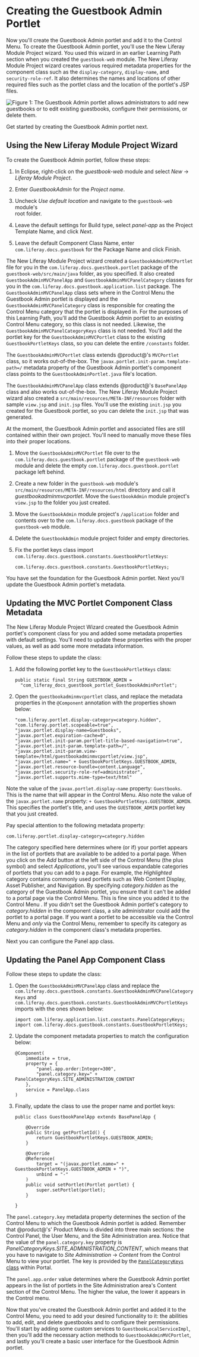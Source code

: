 # Creating the Guestbook Admin Portlet [](id=creating-the-guestbook-admin-portlet)

Now you'll create the Guestbook Admin portlet and add it to the 
Control Menu. To create the Guestbook Admin portlet, you'll use the New Liferay 
Module Project wizard. You used this wizard in an earlier Learning Path section when you created the `guestbook-web` module. The New Liferay Module Project wizard creates various required metadata properties for the component class such as the `display-category`, `display-name`, and `security-role-ref`. It also determines the names and locations of other required files such as the portlet class and the location of the portlet's JSP files. 

![Figure 1: The Guestbook Admin portlet allows administrators to add new guestbooks or to edit existing guestbooks, configure their permissions, or delete them.](../../../images/admin-app-start.png)

Get started by creating the Guestbook Admin portlet next.

## Using the New Liferay Module Project Wizard [](id=using-the-new-liferay-module-project-wizard)

To create the Guestbook Admin portlet, follow these steps:

1.  In Eclipse, right-click on the *guestbook-web* module and select *New*
    &rarr; *Liferay Module Project*.
   
2.  Enter *GuestbookAdmin* for the *Project name*.

3.  Uncheck *Use default location* and navigate to the `guestbook-web` module's  
    root folder.

4.  Leave the default settings for Build type, select *panel-app* as 
    the Project Template Name, and click *Next*.

5.  Leave the default Component Class Name, enter 
    `com.liferay.docs.guestbook` for the Package Name and click 
    Finish.

The New Liferay Module Project wizard created a `GuestbookAdminMVCPortlet` 
file for you in the `com.liferay.docs.guestbook.portlet` package of the 
`guestbook-web/src/main/java` folder, as you specified. It also created 
`GuestbookAdminMVCPanelApp` and `GuestbookAdminMVCPanelCategory` classes for 
you in the `com.liferay.docs.guestbook.application.list` package. The 
`GuestbookAdminMVCPanelApp` class sets where in the Control Menu the Guestbook 
Admin portlet is displayed and the `GuestbookAdminMVCPanelCategory` class is 
responsible for creating the Control Menu category that the portlet is 
displayed in. For the purposes of this Learning Path, you'll add the Guestbook 
Admin portlet to an existing Control Menu category, so this class is not 
needed. Likewise, the `GuestbookAdminMVCPanelCategoryKeys` class is not needed. 
You'll add the portlet key for the `GuestbookAdminMVCPortlet` class to the 
existing `GuestbookPortletKeys` class, so you can delete the entire 
`/constants` folder.

The `GuestbookAdminMVCPortlet` class extends @product@'s `MVCPortlet` class, so 
it works out-of-the-box. The `javax.portlet.init-param.template-path=/` 
metadata property of the Guestbook Admin portlet's component class points to 
the `GuestbookAdminPortlet.java` file's location.

The `GuestbookAdminMVCPanelApp` class extends @product@'s `BasePanelApp` class 
and also works out-of-the-box. The New Liferay Module Project wizard also 
created a `src/main/resources/META-INF/resources` folder with sample `view.jsp` 
and `init.jsp` files. You'll use the existing `init.jsp` you created for the 
Guestbook portlet, so you can delete the `init.jsp` that was generated.

At the moment, the Guestbook Admin portlet and associated files are still 
contained within their own project. You'll need to manually move these files 
into their proper locations.

1.  Move the `GuestbookAdminMVCPortlet` file over to the 
    `com.liferay.docs.guestbook.portlet` package of the `guestbook-web` module 
    and delete the empty `com.liferay.docs.guestbook.portlet` package left 
    behind.
    
2.  Create a new folder in the `guestbook-web` module's 
    `src/main/resources/META-INF/resources/html` directory and call it 
    *guestbookadminmvcportlet*. Move the `GuestbookAdmin` module project's 
    `view.jsp` to the folder you just created.
    
3.   Move the `GuestbookAdmin` module project's `/application` folder and 
     contents over to the `com.liferay.docs.guestbook` package of the  
     `guestbook-web` module.
     
4.  Delete the `GuestbookAdmin` module project folder and empty directories.

5.  Fix the portlet keys class import 
    `com.liferay.docs.guestbook.constants.GuestbookPortletKeys`:

        com.liferay.docs.guestbook.constants.GuestbookPortletKeys;

You have set the foundation for the Guestbook Admin portlet. Next you'll update 
the Guestbook Admin portlet's metadata.

## Updating the MVC Portlet Component Class Metadata

The New Liferay Module Project Wizard created the Guestbook Admin portlet's 
component class for you and added some metadata properties with default settings. 
You'll need to update these properties with the proper values, as well as add 
some more metadata information.

Follow these steps to update the class:

1.  Add the following portlet key to the `GuestbookPortletKeys` class:

        public static final String GUESTBOOK_ADMIN =
          "com_liferay_docs_guestbook_portlet_GuestbookAdminPortlet";

2.  Open the `guestbookadminmvcportlet` class, and replace the metadata 
    properties in the `@Component` annotation with the properties shown below:

        "com.liferay.portlet.display-category=category.hidden",
        "com.liferay.portlet.scopeable=true",
        "javax.portlet.display-name=Guestbooks",
        "javax.portlet.expiration-cache=0",
        "javax.portlet.init-param.portlet-title-based-navigation=true",
        "javax.portlet.init-param.template-path=/",
        "javax.portlet.init-param.view-template=/html/guestbookadminmvcportlet/view.jsp",
        "javax.portlet.name=" + GuestbookPortletKeys.GUESTBOOK_ADMIN,
        "javax.portlet.resource-bundle=content.Language",
        "javax.portlet.security-role-ref=administrator",
        "javax.portlet.supports.mime-type=text/html"

Note the value of the `javax.portlet.display-name` property: `Guestbooks`. This 
is the name that will appear in the Control Menu. Also note the value of the 
`javax.portlet.name` property: `+ GuestbookPortletKeys.GUESTBOOK_ADMIN`. This 
specifies the portlet's title, and uses the `GUESTBOOK_ADMIN` portlet key that 
you just created.

Pay special attention to the following metadata property:

    com.liferay.portlet.display-category=category.hidden

The category specified here determines where (or if) your portlet appears in the
list of portlets that are available to be added to a portal page. When you click
on the *Add* button at the left side of the Control Menu (the plus symbol) and 
select *Applications*, you'll see various expandable categories of portlets 
that you can add to a page. For example, the *Highlighted* category contains 
commonly used portlets such as Web Content Display, Asset Publisher, and 
Navigation. By specifying *category.hidden* as the category of the Guestbook 
Admin portlet, you ensure that it can't be added to a portal page via the 
Control Menu. This is fine since you added it to the Control Menu . If you 
didn't set the Guestbook Admin portlet's category to *category.hidden* in the 
component class, a site administrator could add the portlet to a portal page. 
If you want a portlet to be accessible via the Control Menu and *only* via the 
Control Menu, remember to specify its category as *category.hidden* in the 
component class's metadata properties.

Next you can configure the Panel app class.

## Updating the Panel App Component Class

Follow these steps to update the class:

1.  Open the `GuestbookAdminMVCPanelApp` class and replace the 
    `com.liferay.docs.guestbook.constants.GuestbookAdminMVCPanelCategoryKeys` 
    and `com.liferay.docs.guestbook.constants.GuestbookAdminMVCPortletKeys` 
    imports with the ones shown below:

        import com.liferay.application.list.constants.PanelCategoryKeys;
        import com.liferay.docs.guestbook.constants.GuestbookPortletKeys;

2.  Update the component metadata properties to match the configuration below:

        @Component(
        	immediate = true,
        	property = {
        		"panel.app.order:Integer=300",
        		"panel.category.key=" + PanelCategoryKeys.SITE_ADMINISTRATION_CONTENT
        	},
        	service = PanelApp.class
        )

3.  Finally, update the class to use the proper name and portlet keys:

        public class GuestbookPanelApp extends BasePanelApp {

        	@Override
        	public String getPortletId() {
        		return GuestbookPortletKeys.GUESTBOOK_ADMIN;
        	}

        	@Override
        	@Reference(
        		target = "(javax.portlet.name=" + GuestbookPortletKeys.GUESTBOOK_ADMIN + ")",
        		unbind = "-"
        	)
        	public void setPortlet(Portlet portlet) {
        		super.setPortlet(portlet);
        	}

        }

The `panel.category.key` metadata property determines the section of the
Control Menu to which the Guestbook Admin portlet is added. Remember that
@product@'s' Product Menu is divided into three main sections: the Control 
Panel, the User Menu, and the Site Administration area. Notice that the value 
of the `panel.category.key` property is 
*PanelCategoryKeys.SITE_ADMINISTRATION_CONTENT*, which means that you have to 
navigate to *Site Administration* &rarr; *Content* from the Control Menu to 
view your portlet. The key is provided by the [`PanelCategoryKeys` 
class](https://github.com/liferay/liferay-portal/blob/7.0.x/modules/apps/web-experience/application-list/application-list-api/src/main/java/com/liferay/application/list/constants/PanelCategoryKeys.java) within Portal.

The `panel.app.order` value determines where the Guestbook Admin portlet 
appears in the list of portlets in the Site Administration area's Content 
section of the Control Menu. The higher the value, the lower it appears in the 
Control menu.

Now that you've created the Guestbook Admin portlet and added it to the Control 
Menu, you need to add your desired functionality to it: the abilities to add, 
edit, and delete guestbooks and to configure their permissions. You'll start by 
adding some custom services to `GuestbookLocalServiceImpl`, then you'll add the 
necessary action methods to `GuestbookAdminMVCPortlet`, and lastly you'll 
create a basic user interface for the Guestbook Admin portlet. 